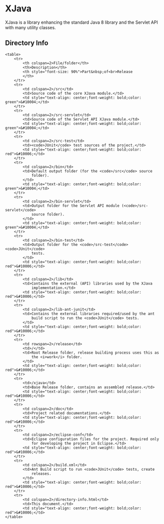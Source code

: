 # XJava

XJava is a library enhancing the standard Java 8 library and the Servlet API with many utility classes.

## Directory Info

	<table>
		<tr>
			<th colspan=2>File/folder</th>
			<th>Description</th>
			<th style="font-size: 90%">Part&nbsp;of<br>Release
			</th>
		</tr>
		<tr>
			<td colspan=2>/src</td>
			<td>Source code of the core XJava module.</td>
			<td style="text-align: center;font-weight: bold;color: green">&#10004;</td>
		</tr>
		<tr>
			<td colspan=2>/src-servlet</td>
			<td>Source code of the Servlet API XJava module.</td>
			<td style="text-align: center;font-weight: bold;color: green">&#10004;</td>
		</tr>
		<tr>
			<td colspan=2>/src-test</td>
			<td><code>JUnit</code> test sources of the project.</td>
			<td style="text-align: center;font-weight: bold;color: red">&#10006;</td>
		</tr>
		<tr>
			<td colspan=2>/bin</td>
			<td>Default output folder (for the <code>/src</code> source
				folder).
			</td>
			<td style="text-align: center;font-weight: bold;color: green">&#10004;</td>
		</tr>
		<tr>
			<td colspan=2>/bin-servlet</td>
			<td>Output folder for the Servlet API module (<code>/src-servlet</code>
				source folder).
			</td>
			<td style="text-align: center;font-weight: bold;color: green">&#10004;</td>
		</tr>
		<tr>
			<td colspan=2>/bin-test</td>
			<td>Output folder for the <code>/src-test</code> <code>JUnit</code>
				tests.
			</td>
			<td style="text-align: center;font-weight: bold;color: red">&#10006;</td>
		</tr>
		<tr>
			<td colspan=2>/lib</td>
			<td>Contains the external (API) libraries used by the XJava
				implementation.</td>
			<td style="text-align: center;font-weight: bold;color: red">&#10006;</td>
		</tr>
		<tr>
			<td colspan=2>/lib-ant-junit</td>
			<td>Contains the external libraries required/used by the ant
				build script to run the <code>JUnit</code> tests.
			</td>
			<td style="text-align: center;font-weight: bold;color: red">&#10006;</td>
		</tr>
		<tr>
			<td rowspan=2>/release</td>
			<td>/</td>
			<td>Root Release folder, release building process uses this as
				the <i>work</i> folder.
			</td>
			<td style="text-align: center;font-weight: bold;color: red">&#10006;</td>
		</tr>
		<tr>
			<td>/xjava</td>
			<td>Base Release folder, contains an assembled release.</td>
			<td style="text-align: center;font-weight: bold;color: red">&#10006;</td>
		</tr>
		<tr>
			<td colspan=2>/doc</td>
			<td>Project related documentations.</td>
			<td style="text-align: center;font-weight: bold;color: red">&#10006;</td>
		</tr>
		<tr>
			<td colspan=2>/eclipse-conf</td>
			<td>Eclipse configuration files for the project. Required only
				for developing the project in Eclipse.</td>
			<td style="text-align: center;font-weight: bold;color: red">&#10006;</td>
		</tr>
		<tr>
			<td colspan=2>/build.xml</td>
			<td>Ant Build script to run <code>JUnit</code> tests, create
				releases.
			</td>
			<td style="text-align: center;font-weight: bold;color: red">&#10006;</td>
		</tr>
		<tr>
			<td colspan=2>/directory-info.html</td>
			<td>This document.</td>
			<td style="text-align: center;font-weight: bold;color: red">&#10006;</td>
	</table>
</body>